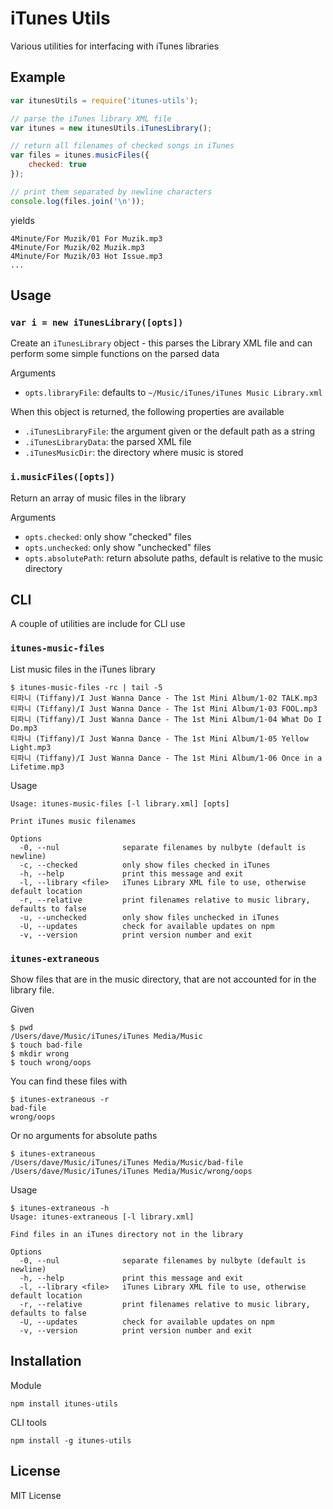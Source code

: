 iTunes Utils
============

Various utilities for interfacing with iTunes libraries

Example
-------

``` js
var itunesUtils = require('itunes-utils');

// parse the iTunes library XML file
var itunes = new itunesUtils.iTunesLibrary();

// return all filenames of checked songs in iTunes
var files = itunes.musicFiles({
    checked: true
});

// print them separated by newline characters
console.log(files.join('\n'));
```

yields

```
4Minute/For Muzik/01 For Muzik.mp3
4Minute/For Muzik/02 Muzik.mp3
4Minute/For Muzik/03 Hot Issue.mp3
...
```

Usage
-----

### `var i = new iTunesLibrary([opts])`

Create an `iTunesLibrary` object - this parses the Library XML file
and can perform some simple functions on the parsed data

Arguments

- `opts.libraryFile`: defaults to `~/Music/iTunes/iTunes Music Library.xml`

When this object is returned, the following properties are available

- `.iTunesLibraryFile`: the argument given or the default path as a string
- `.iTunesLibraryData`: the parsed XML file
- `.iTunesMusicDir`: the directory where music is stored

### `i.musicFiles([opts])`

Return an array of music files in the library

Arguments

- `opts.checked`: only show "checked" files
- `opts.unchecked`: only show "unchecked" files
- `opts.absolutePath`: return absolute paths, default is relative to the music directory

CLI
---

A couple of utilities are include for CLI use

### `itunes-music-files`

List music files in the iTunes library

```
$ itunes-music-files -rc | tail -5
티파니 (Tiffany)/I Just Wanna Dance - The 1st Mini Album/1-02 TALK.mp3
티파니 (Tiffany)/I Just Wanna Dance - The 1st Mini Album/1-03 FOOL.mp3
티파니 (Tiffany)/I Just Wanna Dance - The 1st Mini Album/1-04 What Do I Do.mp3
티파니 (Tiffany)/I Just Wanna Dance - The 1st Mini Album/1-05 Yellow Light.mp3
티파니 (Tiffany)/I Just Wanna Dance - The 1st Mini Album/1-06 Once in a Lifetime.mp3
```

Usage

```
Usage: itunes-music-files [-l library.xml] [opts]

Print iTunes music filenames

Options
  -0, --nul              separate filenames by nulbyte (default is newline)
  -c, --checked          only show files checked in iTunes
  -h, --help             print this message and exit
  -l, --library <file>   iTunes Library XML file to use, otherwise default location
  -r, --relative         print filenames relative to music library, defaults to false
  -u, --unchecked        only show files unchecked in iTunes
  -U, --updates          check for available updates on npm
  -v, --version          print version number and exit
```

### `itunes-extraneous`

Show files that are in the music directory, that are not accounted for in the
library file.

Given

```
$ pwd
/Users/dave/Music/iTunes/iTunes Media/Music
$ touch bad-file
$ mkdir wrong
$ touch wrong/oops
```

You can find these files with

```
$ itunes-extraneous -r
bad-file
wrong/oops
```

Or no arguments for absolute paths

```
$ itunes-extraneous
/Users/dave/Music/iTunes/iTunes Media/Music/bad-file
/Users/dave/Music/iTunes/iTunes Media/Music/wrong/oops
```

Usage

```
$ itunes-extraneous -h
Usage: itunes-extraneous [-l library.xml]

Find files in an iTunes directory not in the library

Options
  -0, --nul              separate filenames by nulbyte (default is newline)
  -h, --help             print this message and exit
  -l, --library <file>   iTunes Library XML file to use, otherwise default location
  -r, --relative         print filenames relative to music library, defaults to false
  -U, --updates          check for available updates on npm
  -v, --version          print version number and exit
```

Installation
------------

Module

    npm install itunes-utils

CLI tools

    npm install -g itunes-utils

License
-------

MIT License
